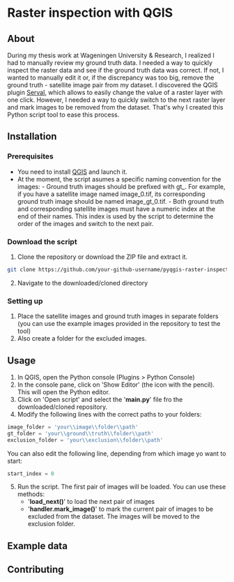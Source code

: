 # Raster inspection with QGIS

## About
During my thesis work at Wageningen University & Research, I realized I had to manually review my ground truth data. I needed a way to quickly inspect the raster data and see if the ground truth data was correct. If not, I wanted to manually edit it or, if the discrepancy was too big, remove the ground truth - satellite image pair from my dataset. I discovered the QGIS plugin [Serval](https://plugins.qgis.org/plugins/Serval/), which allows to easily change the value of a raster layer with one click. However, I needed a way to quickly switch to the next raster layer and mark images to be removed from the dataset. That's why I created this Python script tool to ease this process.

## Installation

### Prerequisites
- You need to install [QGIS](https://qgis.org/en/site/forusers/download.html) and launch it.
- At the moment, the script asumes a specific naming convention for the images:
      - Ground truth images should be prefixed with gt_. For example, if you have a satellite image named image_0.tif, its corresponding ground truth image should be named image_gt_0.tif.
      - Both ground truth and corresponding satellite images must have a numeric index at the end of their names. This index is used by the script to determine the order of the images and switch to the next pair. 

### Download the script
1. Clone the repository or download the ZIP file and extract it.
```bash
git clone https://github.com/your-github-username/pyqgis-raster-inspector.git
```
2. Navigate to the downloaded/cloned directory

### Setting up
1. Place the satellite images and ground truth images in separate folders (you can use the example images provided in the repository to test the tool)
2. Also create a folder for the excluded images.

## Usage
1. In QGIS, open the Python console (Plugins > Python Console)
2. In the console pane, click on 'Show Editor' (the icon with the pencil). This will open the Python editor.
3. Click on 'Open script' and select the '**main.py**' file fro the downloaded/cloned repository.
4. Modify the following lines with the correct paths to your folders:
```python
image_folder = 'your\\image\\folder\\path'
gt_folder = 'your\\ground\\truth\\folder\\path'
exclusion_folder = 'your\\exclusion\\folder\\path'
```
You can also edit the following line, depending from which image yo want to start:
```python
start_index = 0
```
5. Run the script. The first pair of images will be loaded. You can use these methods:
      - '**load_next()**' to load the next pair of images
      - '**handler.mark_image()**' to mark the current pair of images to be excluded from the dataset. The images will be moved to the exclusion folder.

## Example data

## Contributing